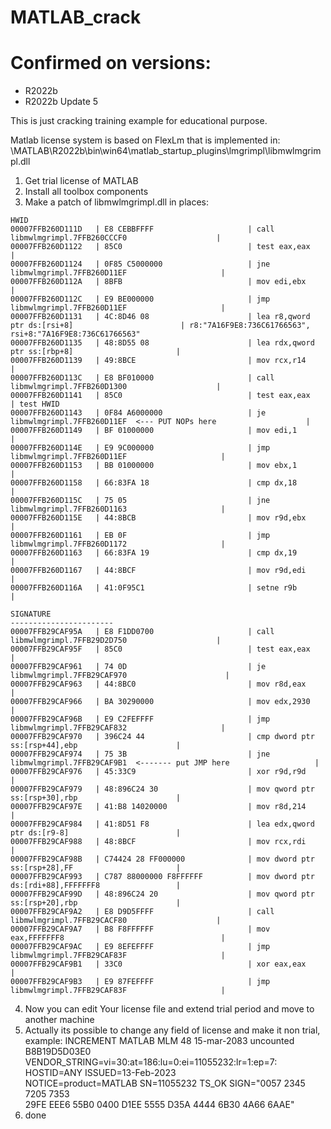 # MATLAB_crack

# Confirmed on versions:
- R2022b
- R2022b Update 5

This is just cracking training example for educational purpose.

Matlab license system is based on FlexLm that is implemented in:
\MATLAB\R2022b\bin\win64\matlab_startup_plugins\lmgrimpl\libmwlmgrimpl.dll

1. Get trial license of MATLAB
2. Install all toolbox components
3. Make a patch of libmwlmgrimpl.dll in places:
```
HWID
00007FFB260D111D   | E8 CEBBFFFF                     | call libmwlmgrimpl.7FFB260CCCF0                    |
00007FFB260D1122   | 85C0                            | test eax,eax                                       |
00007FFB260D1124   | 0F85 C5000000                   | jne libmwlmgrimpl.7FFB260D11EF                     |
00007FFB260D112A   | 8BFB                            | mov edi,ebx                                        |
00007FFB260D112C   | E9 BE000000                     | jmp libmwlmgrimpl.7FFB260D11EF                     |
00007FFB260D1131   | 4C:8D46 08                      | lea r8,qword ptr ds:[rsi+8]                        | r8:"7A16F9E8:736C61766563", rsi+8:"7A16F9E8:736C61766563"
00007FFB260D1135   | 48:8D55 08                      | lea rdx,qword ptr ss:[rbp+8]                       |
00007FFB260D1139   | 49:8BCE                         | mov rcx,r14                                        |
00007FFB260D113C   | E8 BF010000                     | call libmwlmgrimpl.7FFB260D1300                    |
00007FFB260D1141   | 85C0                            | test eax,eax                                       | test HWID
00007FFB260D1143   | 0F84 A6000000                   | je libmwlmgrimpl.7FFB260D11EF  <--- PUT NOPs here                    |
00007FFB260D1149   | BF 01000000                     | mov edi,1                                          |
00007FFB260D114E   | E9 9C000000                     | jmp libmwlmgrimpl.7FFB260D11EF                     |
00007FFB260D1153   | BB 01000000                     | mov ebx,1                                          |
00007FFB260D1158   | 66:83FA 18                      | cmp dx,18                                          |
00007FFB260D115C   | 75 05                           | jne libmwlmgrimpl.7FFB260D1163                     |
00007FFB260D115E   | 44:8BCB                         | mov r9d,ebx                                        |
00007FFB260D1161   | EB 0F                           | jmp libmwlmgrimpl.7FFB260D1172                     |
00007FFB260D1163   | 66:83FA 19                      | cmp dx,19                                          |
00007FFB260D1167   | 44:8BCF                         | mov r9d,edi                                        |
00007FFB260D116A   | 41:0F95C1                       | setne r9b                                          |
```
```
SIGNATURE
-----------------------
00007FFB29CAF95A   | E8 F1DD0700                     | call libmwlmgrimpl.7FFB29D2D750                    |
00007FFB29CAF95F   | 85C0                            | test eax,eax                                       |
00007FFB29CAF961   | 74 0D                           | je libmwlmgrimpl.7FFB29CAF970                      |
00007FFB29CAF963   | 44:8BC0                         | mov r8d,eax                                        |
00007FFB29CAF966   | BA 30290000                     | mov edx,2930                                       |
00007FFB29CAF96B   | E9 C2FEFFFF                     | jmp libmwlmgrimpl.7FFB29CAF832                     |
00007FFB29CAF970   | 396C24 44                       | cmp dword ptr ss:[rsp+44],ebp                      |
00007FFB29CAF974   | 75 3B                           | jne libmwlmgrimpl.7FFB29CAF9B1  <------- put JMP here                   |
00007FFB29CAF976   | 45:33C9                         | xor r9d,r9d                                        |
00007FFB29CAF979   | 48:896C24 30                    | mov qword ptr ss:[rsp+30],rbp                      |
00007FFB29CAF97E   | 41:B8 14020000                  | mov r8d,214                                        |
00007FFB29CAF984   | 41:8D51 F8                      | lea edx,qword ptr ds:[r9-8]                        |
00007FFB29CAF988   | 48:8BCF                         | mov rcx,rdi                                        |
00007FFB29CAF98B   | C74424 28 FF000000              | mov dword ptr ss:[rsp+28],FF                       |
00007FFB29CAF993   | C787 88000000 F8FFFFFF          | mov dword ptr ds:[rdi+88],FFFFFFF8                 |
00007FFB29CAF99D   | 48:896C24 20                    | mov qword ptr ss:[rsp+20],rbp                      |
00007FFB29CAF9A2   | E8 D9D5FFFF                     | call libmwlmgrimpl.7FFB29CACF80                    |
00007FFB29CAF9A7   | B8 F8FFFFFF                     | mov eax,FFFFFFF8                                   |
00007FFB29CAF9AC   | E9 8EFEFFFF                     | jmp libmwlmgrimpl.7FFB29CAF83F                     |
00007FFB29CAF9B1   | 33C0                            | xor eax,eax                                        |
00007FFB29CAF9B3   | E9 87FEFFFF                     | jmp libmwlmgrimpl.7FFB29CAF83F                     |
```

4. Now you can edit Your license file and extend trial period and move to another machine
6. Actually its possible to change any field of license and make it non trial, example:
    INCREMENT MATLAB MLM 48 15-mar-2083 uncounted B8B19D5D03E0 \
        VENDOR_STRING=vi=30:at=186:lu=0:ei=11055232:lr=1:ep=7: \
        HOSTID=ANY ISSUED=13-Feb-2023 \
        NOTICE=product=MATLAB SN=11055232 TS_OK SIGN="0057 2345 7205 7353 \
        29FE EEE6 55B0 0400 D1EE 5555 D35A 4444 6B30 4A66 6AAE"
5. done
